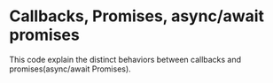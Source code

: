 # Callbacks, Promises, async/await promises

This code explain the distinct behaviors between callbacks and promises(async/await Promises).